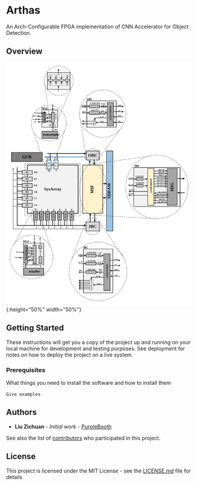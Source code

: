 # Arthas
An Arch-Configurable FPGA implementation of CNN Accelerator for Object Detection.

## Overview
![alt text](https://github.com/LiuZichuan/Arthas/blob/master/fig/top.svg){:height="50%" width="50%"}

## Getting Started

These instructions will get you a copy of the project up and running on your local machine for development and testing purposes. See deployment for notes on how to deploy the project on a live system.

### Prerequisites

What things you need to install the software and how to install them

```
Give examples
```

## Authors

* **Liu Zichuan** - *Initial work* - [PurpleBooth](https://github.com/PurpleBooth)

See also the list of [contributors](https://github.com/your/project/contributors) who participated in this project.

## License

This project is licensed under the MIT License - see the [LICENSE.md](LICENSE.md) file for details

